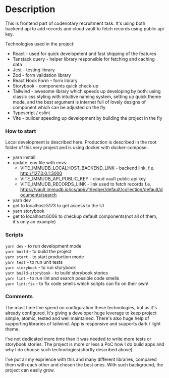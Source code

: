 # Description

This is frontend part of codenotary recruitment task. It's using both backend api to add records and cloud vault to fetch records using public api key.

Technologies used in the project:

- React - used for quick development and fast shipping of the features
- Tanstack query - helper library responsible for fetching and caching data
- Jest - testing library
- Zod - form validation library
- React Hook Form - form library
- Storybook - components quick check-up
- Tailwind - awesome library which speeds up developing by both: using classic css styling with intuitive naming system, setting up quick theme mode, and the best argument is internet full of lovely designs of component which can be adjusted on the fly
- Typescript / eslint
- Vite - builder speeding up development by building the project in the fly

### How to start

Local development is described here. Production is described in the root folder of this very project and is using docker with docker-compose.

- yarn install
- update .env file with envs:
  - VITE_IMMUDB_LOCALHOST_BACKEND_LINK - backend link, f.e. http://127.0.0.1:3000
  - VITE_IMMUDB_API_PUBLIC_KEY - cloud vault public api key
  - VITE_IMMUDB_RECORDS_LINK - link used to fetch records f.e. https://vault.immudb.io/ics/api/v1/ledger/default/collection/default/documents/search
- yarn dev
- get to localhost:5173 to get access to the UI
- yarn storybook
- get to localhost:6006 to checkup default components(not all of them, it's only an example)

### Scripts

`yarn dev` - to run development mode\
`yarn build` - to build the project\
`yarn start` - to start production mode\
`yarn test` - to run unit tests\
`yarn storybook` - to run storybook\
`yarn build-storybook` - to build storybook stories\
`yarn lint` - to run lint and search possible code smells\
`yarn lint:fix` - to fix code smells which scripts can fix on their own\

### Comments

The most time I've spend on configuration these technologies, but as it's already configured, It's giving a developer huge leverage to keep project simple, atomic, tested and well maintained.
There's also huge help of supporting libraries of tailwind. App is responsive and supports dark / light theme.

I've not dedicated more time than it was needed to write more tests or storybook stories. The project is more or less a PoC how I do build apps and why I do choose such technologies(shortly described above).

I've put all my exprience with this and many different libraries, compared them with each other and chosen the best ones. With such background, the project can easily grow.
